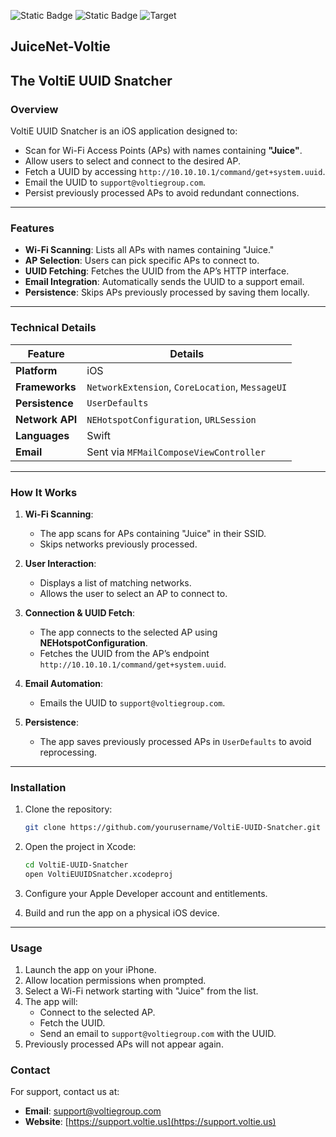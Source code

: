 
![Static Badge](https://img.shields.io/badge/Author-Jgooch-1F4D37)
![Static Badge](https://img.shields.io/badge/Distribution-npm-orange)
![Target](https://img.shields.io/badge/Target-Apple%20iOS%2011%20-357EC7)
## **JuiceNet-Voltie**
## **The VoltiE UUID Snatcher**

### **Overview**
VoltiE UUID Snatcher is an iOS application designed to:
- Scan for Wi-Fi Access Points (APs) with names containing **"Juice"**.
- Allow users to select and connect to the desired AP.
- Fetch a UUID by accessing `http://10.10.10.1/command/get+system.uuid`.
- Email the UUID to `support@voltiegroup.com`.
- Persist previously processed APs to avoid redundant connections.

---

### **Features**
- **Wi-Fi Scanning**: Lists all APs with names containing "Juice."
- **AP Selection**: Users can pick specific APs to connect to.
- **UUID Fetching**: Fetches the UUID from the AP’s HTTP interface.
- **Email Integration**: Automatically sends the UUID to a support email.
- **Persistence**: Skips APs previously processed by saving them locally.

---

### **Technical Details**

| Feature                    | Details                                          |
|----------------------------|-------------------------------------------------|
| **Platform**               | iOS                                             |
| **Frameworks**             | `NetworkExtension`, `CoreLocation`, `MessageUI` |
| **Persistence**            | `UserDefaults`                                  |
| **Network API**            | `NEHotspotConfiguration`, `URLSession`          |
| **Languages**              | Swift                                           |
| **Email**                  | Sent via `MFMailComposeViewController`          |

---

### **How It Works**

1. **Wi-Fi Scanning**: 
   - The app scans for APs containing "Juice" in their SSID.
   - Skips networks previously processed.

2. **User Interaction**:
   - Displays a list of matching networks.
   - Allows the user to select an AP to connect to.

3. **Connection & UUID Fetch**:
   - The app connects to the selected AP using **NEHotspotConfiguration**.
   - Fetches the UUID from the AP’s endpoint `http://10.10.10.1/command/get+system.uuid`.

4. **Email Automation**:
   - Emails the UUID to `support@voltiegroup.com`.

5. **Persistence**:
   - The app saves previously processed APs in `UserDefaults` to avoid reprocessing.

---

### **Installation**

1. Clone the repository:
   ```bash
   git clone https://github.com/yourusername/VoltiE-UUID-Snatcher.git
   ```

2. Open the project in Xcode:
   ```bash
   cd VoltiE-UUID-Snatcher
   open VoltiEUUIDSnatcher.xcodeproj
   ```

3. Configure your Apple Developer account and entitlements.

4. Build and run the app on a physical iOS device.

---

### **Usage**

1. Launch the app on your iPhone.
2. Allow location permissions when prompted.
3. Select a Wi-Fi network starting with "Juice" from the list.
4. The app will:
   - Connect to the selected AP.
   - Fetch the UUID.
   - Send an email to `support@voltiegroup.com` with the UUID.
5. Previously processed APs will not appear again.



### **Contact**
For support, contact us at:
- **Email**: support@voltiegroup.com
- **Website**: [https://support.voltie.us](https://support.voltie.us)
